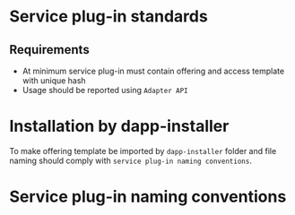 # Service plug-in standards

## Requirements

- At minimum service plug-in must contain offering and access template with unique hash
- Usage should be reported using `Adapter API`

# Installation by dapp-installer

To make offering template be imported by `dapp-installer` folder and file naming should comply with `service plug-in naming conventions`.

# Service plug-in naming conventions
